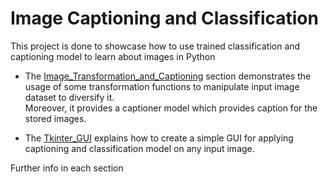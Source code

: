 # Image Captioning and Classification

This project is done to showcase how to use trained classification and captioning model to learn about images in Python

* The [Image_Transformation_and_Captioning](Image_Transformation_and_Captioning) section demonstrates the usage of some transformation functions to manipulate input image dataset to diversify it.     
Moreover, it provides a captioner model which provides caption for the stored images.   

* The [Tkinter_GUI](Tkinter_GUI) explains how to create a simple GUI for applying captioning and classification model on any input image.

Further info in each section